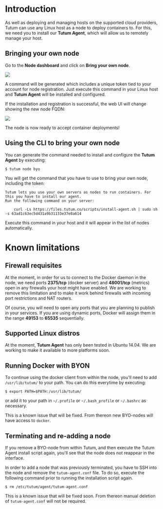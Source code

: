 # Introduction

As well as deploying and managing hosts on the supported cloud providers, Tutum can use any Linux host as a node to deploy containers to. For this, we need you to install our **Tutum Agent**, which will allow us to remotely manage your host.

## Bringing your own node

Go to the **Node dashboard** and click on **Bring your own node**.

![](https://s.tutum.co/support/images/node-byoh-wizard.png)

A command will be generated which includes a unique token tied to your account for node registration. Just execute this command in your Linux host  and **Tutum Agent** will be installed and configured.

If the installation and registration is successful, the web UI will change showing the new node FQDN:

![](https://s.tutum.co/support/images/node-byoh-wizard-finished.png)

The node is now ready to accept container deployments!


## Using the CLI to bring your own node

You can generate the command needed to install and configure the **Tutum Agent** by executing:

	$ tutum node byo
	
You will get the command that you have to use to bring your own node, including the token:

```
Tutum lets you use your own servers as nodes to run containers. For this you have to install our agent.
Run the following command on your server:

	curl -Ls https://files.tutum.co/scripts/install-agent.sh | sudo sh -s 63ad1c63ec5d431a9b31133e37e8a614
```

Execute this command in your host and it will appear in the list of nodes automatically.


# Known limitations

## Firewall requisites

At the moment, in order for us to connect to the Docker daemon in the node, we need ports **2375/tcp** (docker server) and **48001/tcp** (metrics) open in any firewalls your host might have enabled. We are working to remove this limitation and to make it work behind firewalls with incoming port restrictions and NAT routers.

Of course, you will need to open any ports that you are planning to publish in your services. If you are using dynamic ports, Docker will assign them in the range **49153** to **65535** sequentially.

## Supported Linux distros

At the moment, **Tutum Agent** has only been tested in Ubuntu 14.04. We are working to make it available to more platforms soon.

## Running Docker with BYON

To continue using the docker client from within the node, you'll need to add `/usr/lib/tutum/` to your path. You can do this everytime by executing: 

	$ export PATH=$PATH:/usr/lib/tutum/

or add it to your path in `~/.profile` or `~/.bash_profile` or `~/.bashrc` as necessary.

This is a known issue that will be fixed. From thereon new BYO-nodes will have access to `docker`.

## Terminating and re-adding a node

If you remove a BYO-node from within Tutum, and then execute the Tutum Agent install script again, you'll see that the node does not reappear in the interface.

In order to add a node that was previously terminated, you have to SSH into the node and remove the `tutum-agent.conf` file. To do so, execute the following command prior to running the installation script again.

	$ rm /etc/tutum/agent/tutum-agent.conf

This is a known issue that will be fixed soon. From thereon manual deletion of `tutum-agent.conf` will not be required.




